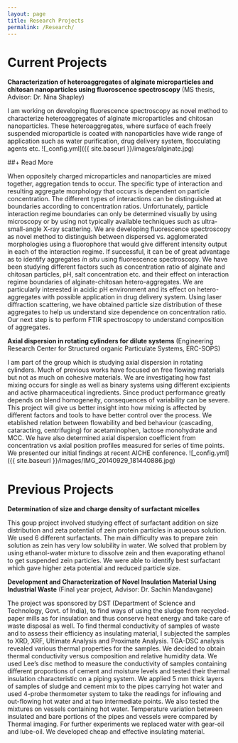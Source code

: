 ```yaml
---
layout: page
title: Research Projects
permalink: /Research/
---
```


<script>
    $(document).ready(function(){
    $('.markdown-block .sqs-block-content h2').css('cursor','pointer');
    $(".markdown-block .sqs-block-content h2").nextUntil("h2").slideToggle();
    $(".markdown-block .sqs-block-content h2").click(function() {$(this).nextUntil("h2").slideToggle();});
    });
    </script>
    
# Current Projects

**Characterization of heteroaggregates of alginate microparticles and chitosan nanoparticles using fluoroscence spectroscopy**
(MS thesis, Advisor: Dr. Nina Shapley)

I am working on developing fluorescence spectroscopy as novel method to characterize heteroaggregates of alginate microparticles and chitosan nanoparticles. These heteroaggregates, where surface of each freely suspended microparticle is coated with nanoparticles have wide range of application such as water purification, drug delivery system, flocculating agents etc. 
![_config.yml]({{ site.baseurl }}/images/alginate.jpg)


##+ Read More

When oppositely charged microparticles and nanoparticles are mixed together, aggregation tends to occur. The specific type of interaction and resulting aggregate morphology that occurs is dependent on particle concentration. The different types of interactions can be distinguished at boundaries according to concentration ratios. Unfortunately, particle interaction regime boundaries can only be determined visually by using microscopy or by using not typically available techniques such as ultra-small-angle X-ray scattering. We are developing fluorescence spectroscopy as novel method to distinguish between dispersed vs. agglomerated morphologies using a fluorophore that would give different intensity output in each of the interaction regime. If successful, it can be of great advantage as to identify aggregates *in* *situ* using fluorescence spectroscopy. We have been studying different factors such as concentration ratio of alginate and chitosan particles, pH, salt concentration etc. and their effect on interaction regime boundaries of alginate-chitosan hetero-aggregates. We are particularly interested in acidic pH environment and its effect on hetero-aggregates with possible application in drug delivery system. Using laser diffraction scattering, we have obtained particle size distribution of these aggregates to help us understand size dependence on concentration ratio. Our next step is to perform FTIR spectroscopy to understand composition of aggregates. 

**Axial dispersion in rotating cylinders for dilute systems**
(Engineering Research Center for Structured organic Particulate Systems, ERC-SOPS)

I am part of the group which is studying axial dispersion in rotating cylinders. Much of previous works have focused on free flowing materials but not as much on cohesive materials.  We are investigating how fast mixing occurs for single as well as binary systems using different excipients and active pharmaceutical ingredients. Since product performance greatly depends on blend homogeneity, consequences of variability can be severe. This project will give us better insight into how mixing is affected by different factors and tools to have better control over the process. We etablished relation between flowability and bed behaviour (cascading, cataracting, centrifuging) for acetaminophen, lactose monohydrate and MCC. We have also determined axial dispersion coefficient from concentration vs axial position profiles measured for series of time points. We presented our initial findings at recent AICHE conference. 
![_config.yml]({{ site.baseurl }}/images/IMG_20140929_181440886.jpg)



# Previous Projects

**Determination of size and charge density of surfactant micelles**

This goup project involved studying effect of surfactant addition on size distribution and zeta potential of zein protein particles in aqueous solution. We used 6 different surfactants. The main difficulty was to prepare zein solution as zein has very low solubility in water. We solved that problem by using ethanol-water mixture to dissolve zein and then evaporating ethanol to get suspended zein particles. We were able to identify best surfactant which gave higher zeta potential and reduced particle size. 

**Development and Characterization of Novel Insulation Material Using Industrial Waste**
(Final year project, Advisor: Dr. Sachin Mandavgane)

The project was sponsored by DST (Department of Science and Technology, Govt. of India), to find ways of using the sludge from recycled-paper mills as for insulation and thus conserve heat energy and take care of waste disposal as well.  To find thermal conductivity of samples of waste and to assess their efficiency as insulating material, I subjected the samples to XRD, XRF, Ultimate Analysis and Proximate Analysis.  TGA-DSC analysis revealed various thermal properties for the samples.  We decided to obtain thermal conductivity versus composition and relative humidity data.  We used Lee’s disc method to measure the conductivity of samples containing different proportions of cement and moisture levels and tested their thermal insulation characteristic on a piping system. We applied 5 mm thick layers of samples of sludge and cement mix to the pipes carrying hot water and used 4-probe thermometer system to take the readings for inflowing and out-flowing hot water and at two intermediate points.  We also tested the mixtures on vessels containing hot water.  Temperature variation between insulated and bare portions of the pipes and vessels were compared by Thermal imaging. For further experiments we replaced water with gear-oil and lube-oil.  We developed cheap and effective insulating material.
